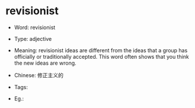 # revisionist

- Word: revisionist

- Type: adjective
- Meaning: revisionist ideas are different from the ideas that a group has officially or traditionally accepted. This word often shows that you think the new ideas are wrong.
- Chinese: 修正主义的
- Tags: 
- Eg.: 


